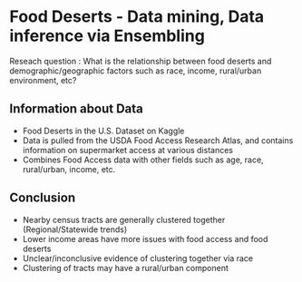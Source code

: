# Food Deserts - Data mining, Data inference via Ensembling

Reseach question : What is the relationship between food deserts and demographic/geographic factors such as race, income, rural/urban environment, etc?

## Information about Data
  - Food Deserts in the U.S. Dataset on Kaggle
  - Data is pulled from the USDA Food Access Research Atlas, and contains information on supermarket access at various distances
  - Combines Food Access data with other fields such as age, race, rural/urban, income, etc.
  
## Conclusion
  - Nearby census tracts are generally clustered together (Regional/Statewide trends)
  - Lower income areas have more issues with food access and food deserts
  - Unclear/inconclusive evidence of clustering together via race
  - Clustering of tracts may have a rural/urban component

  
